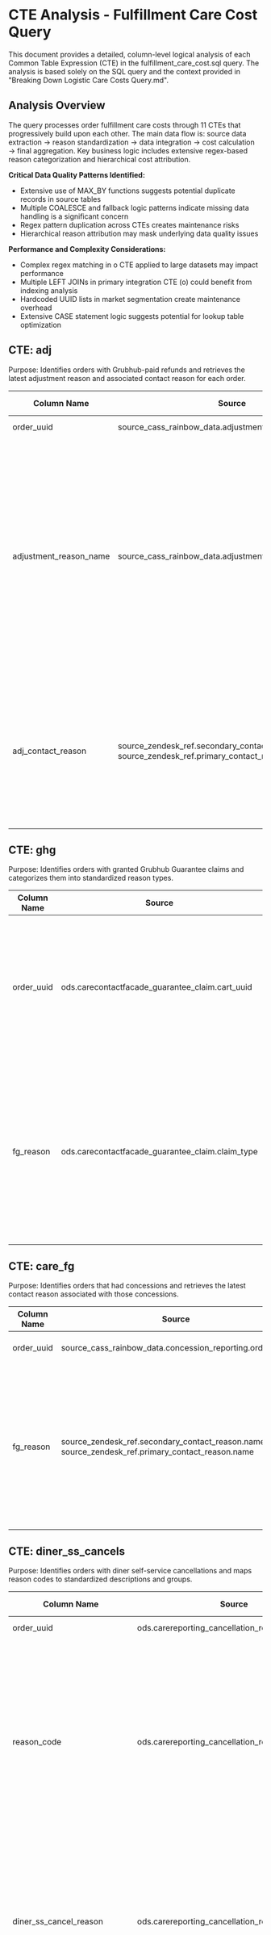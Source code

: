 # CTE Analysis - Fulfillment Care Cost Query

This document provides a detailed, column-level logical analysis of each Common Table Expression (CTE) in the fulfillment_care_cost.sql query. The analysis is based solely on the SQL query and the context provided in "Breaking Down Logistic Care Costs Query.md".

## Analysis Overview
The query processes order fulfillment care costs through 11 CTEs that progressively build upon each other. The main data flow is: source data extraction → reason standardization → data integration → cost calculation → final aggregation. Key business logic includes extensive regex-based reason categorization and hierarchical cost attribution.

**Critical Data Quality Patterns Identified:**
- Extensive use of MAX_BY functions suggests potential duplicate records in source tables
- Multiple COALESCE and fallback logic patterns indicate missing data handling is a significant concern
- Regex pattern duplication across CTEs creates maintenance risks
- Hierarchical reason attribution may mask underlying data quality issues

**Performance and Complexity Considerations:**
- Complex regex matching in o CTE applied to large datasets may impact performance
- Multiple LEFT JOINs in primary integration CTE (o) could benefit from indexing analysis
- Hardcoded UUID lists in market segmentation create maintenance overhead
- Extensive CASE statement logic suggests potential for lookup table optimization

## CTE: adj
Purpose: Identifies orders with Grubhub-paid refunds and retrieves the latest adjustment reason and associated contact reason for each order.

| Column Name | Source | Derivation Logic | Notes / Questions |
|-------------|--------|------------------|-------------------|
| order_uuid | source_cass_rainbow_data.adjustment_reporting.order_uuid | Direct selection from the source table | None |
| adjustment_reason_name | source_cass_rainbow_data.adjustment_reporting.reason | Uses MAX_BY function to get the reason corresponding to the latest adjustment_timestamp_utc for each order | Question: The use of MAX_BY suggests multiple adjustment records per order are possible. What is the frequency of multiple adjustments per order, and could this aggregation be masking important business insights about repeated adjustment patterns? |
| adj_contact_reason | source_zendesk_ref.secondary_contact_reason.name, source_zendesk_ref.primary_contact_reason.name | Uses MAX_BY with COALESCE(sr.name, pr.name) to get the contact reason corresponding to the latest adjustment_timestamp_utc, prioritizing secondary over primary | Question: What is the business rationale for prioritizing secondary contact reason over primary contact reason? Is this hierarchy documented in business requirements? |

## CTE: ghg  
Purpose: Identifies orders with granted Grubhub Guarantee claims and categorizes them into standardized reason types.

| Column Name | Source | Derivation Logic | Notes / Questions |
|-------------|--------|------------------|-------------------|
| order_uuid | ods.carecontactfacade_guarantee_claim.cart_uuid | Direct selection from source, with alias cart_uuid mapped to order_uuid | Question: Is the cart_uuid to order_uuid mapping always 1:1? Are there any scenarios where this relationship might differ? |
| fg_reason | ods.carecontactfacade_guarantee_claim.claim_type | CASE statement with MAX aggregation that maps 'SERVICE' → 'Late Delivery - GHG' and 'PRICING' → 'Price - GHG' | Question: What happens to guarantee claims with claim_type values other than 'SERVICE' or 'PRICING'? Are there other claim types in the data that should be handled? |

## CTE: care_fg
Purpose: Identifies orders that had concessions and retrieves the latest contact reason associated with those concessions.

| Column Name | Source | Derivation Logic | Notes / Questions |
|-------------|--------|------------------|-------------------|
| order_uuid | source_cass_rainbow_data.concession_reporting.order_uuid | Direct selection from the source table | None |
| fg_reason | source_zendesk_ref.secondary_contact_reason.name, source_zendesk_ref.primary_contact_reason.name | Uses MAX_BY with COALESCE to get the contact reason (secondary preferred over primary) corresponding to the latest issue_timestamp_utc | Question: Similar to adj CTE, why is secondary contact reason preferred? Is this a consistent business rule across all contact reason retrievals? |

## CTE: diner_ss_cancels
Purpose: Identifies orders with diner self-service cancellations and maps reason codes to standardized descriptions and groups.

| Column Name | Source | Derivation Logic | Notes / Questions |
|-------------|--------|------------------|-------------------|
| order_uuid | ods.carereporting_cancellation_result.order_id | Direct selection with alias order_id mapped to order_uuid | None |
| reason_code | ods.carereporting_cancellation_result.reason_code | Uses MAX aggregation to select a representative reason_code per order | Question: Why use MAX aggregation instead of latest by timestamp or most frequent reason? If multiple reason codes exist per order, what is the business justification for this selection method? |
| diner_ss_cancel_reason | ods.carereporting_cancellation_result.reason_code | CASE statement mapping: 'DINER_PAYMENT_ISSUE' → 'Payment Issues', 'DINER_CHOSE_WRONG_ADDRESS' → 'Delivery Information Incorrect', 'DINER_CHOSE_WRONG_ORDER_ITEMS' → 'Ordered By Mistake', 'DINER_DOES_NOT_WANT_LATE_ORDER' → 'Late Order', 'DINER_DOES_NOT_WANT_THE_FOOD' → 'Change of Plans' | Question: Is this the complete set of possible reason_code values in the source data? What happens to unmapped reason codes - are they set to NULL or excluded? |
| diner_ss_cancel_reason_group | ods.carereporting_cancellation_result.reason_code | CASE statement mapping reason codes to two groups: 'Diner Issues' (payment, wrong address, wrong items, change of plans) and 'Logistics Issues' (late order only) | Question: The mapping classifies most cancellations as 'Diner Issues' except lateness. How does this align with the overall fulfillment cost attribution framework used elsewhere in the query? |

## CTE: cancels
Purpose: Identifies cancelled orders and consolidates cancellation information from multiple sources including self-service cancellations.

| Column Name | Source | Derivation Logic | Notes / Questions |
|-------------|--------|------------------|-------------------|
| order_uuid | integrated_order.order_cancellation_fact.order_uuid | Direct selection from the primary source table | None |
| order_status_cancel_ind | integrated_order.order_cancellation_fact.order_status_cancel_ind | Direct selection from the source table | Question: What does this indicator represent specifically? How does it differ from the existence of a record in the cancellation fact table? |
| cancel_group | integrated_ref.cancellation_reason_map.cancel_group, diner_ss_cancels.diner_ss_cancel_reason_group | Complex CASE logic that prioritizes diner self-service reasons when main cancel_group is 'Not Mapped', includes hardcoded logic for restaurant transmission issues | Question: The hardcoded pattern '%restaurant did%nt receive%' seems very specific. Is this documented business logic or ad-hoc fix? Can this pattern matching be clarified? |
| cancel_reason_name | integrated_ref.cancellation_reason_map.cancel_reason_name, diner_ss_cancels.diner_ss_cancel_reason | Similar CASE logic as cancel_group, with fallback to diner self-service reasons and hardcoded restaurant transmission case | Question: Same concern about the hardcoded restaurant pattern. Is there a comprehensive mapping of all possible cancellation scenarios? |
| cancel_pcr | source_zendesk_ref.primary_contact_reason.name | Direct selection from primary contact reason reference table | None |
| cancel_scr | source_zendesk_ref.secondary_contact_reason.name | Direct selection from secondary contact reason reference table | None |
| cancel_time_utc | integrated_order.order_cancellation_fact.cancellation_time_utc, integrated_core.ticket_fact.created_time | Uses COALESCE to prefer cancellation_time_utc, falling back to ticket created_time | Question: Under what circumstances would cancellation_time_utc be null but created_time be available? What does this fallback represent? |
| cancel_contact_reason | source_zendesk_ref.secondary_contact_reason.name, source_zendesk_ref.primary_contact_reason.name | Uses COALESCE to prefer secondary over primary contact reason | Consistent with pattern seen in other CTEs |

## CTE: mdf
Purpose: Retrieves comprehensive delivery and operational data for Grubhub-managed deliveries with derived analytical fields.

| Column Name | Source | Derivation Logic | Notes / Questions |
|-------------|--------|------------------|-------------------|
| order_uuid | integrated_delivery.managed_delivery_fact_v2.order_uuid | Direct selection from the source table | None |
| region_uuid | integrated_delivery.managed_delivery_fact_v2.region_uuid | Direct selection from the source table | None |
| region_name | integrated_delivery.managed_delivery_fact_v2.region_name | Direct selection from the source table | None |
| mealtime | integrated_delivery.managed_delivery_fact_v2.mealtime | Direct selection from the source table | None |
| delivery_eta_type | integrated_delivery.managed_delivery_fact_v2.delivery_eta_type | Direct selection from the source table | Question: What are the possible values for delivery_eta_type and what do they represent? |
| CA_Market | integrated_delivery.managed_delivery_fact_v2.region_name | CASE statement that returns 'CA' if region_name starts with 'CA%', otherwise 'xCA' | Question: Is the 'CA%' pattern reliable for identifying California markets? Are there any edge cases? |
| NYC_Market | integrated_delivery.managed_delivery_fact_v2.region_uuid | CASE statement with hardcoded list of 17 specific region UUIDs that map to 'DCWP', otherwise 'xDCWP' | Question: This hardcoded UUID list creates maintenance overhead and potential data inconsistency. Is there a reference table or more maintainable approach for identifying DCWP markets? Additionally, what is the business impact if new regions are added to this market segment but the query isn't updated? |
| bundle_ind | integrated_delivery.managed_delivery_fact_v2.bundle_type | Boolean logic checking if bundle_type IS NOT NULL | Question: What constitutes a bundle and what are the possible bundle_type values? |
| future | integrated_delivery.managed_delivery_fact_v2.future_order_ind | Boolean conversion with explicit TRUE/FALSE casting | None |
| start_of_week | integrated_delivery.managed_delivery_fact_v2.dropoff_complete_time_local, eta_at_order_placement_time_local, order_created_time_local | Complex DATE and DATE_TRUNC logic using COALESCE with fallback hierarchy | Question: Why this specific fallback hierarchy? What's the business significance of using eta_at_order_placement_time_local as middle priority? |
| date2 | integrated_delivery.managed_delivery_fact_v2.dropoff_complete_time_local, eta_at_order_placement_time_local, order_created_time_local | DATE function applied to the same COALESCE hierarchy as start_of_week | [Interpretation] This appears to be the primary analytical date for the order |
| week | integrated_delivery.managed_delivery_fact_v2.dropoff_complete_time_local, eta_at_order_placement_time_local, order_created_time_local | WEEK function applied to the COALESCE hierarchy | None |
| month | integrated_delivery.managed_delivery_fact_v2.dropoff_complete_time_local, eta_at_order_placement_time_local, order_created_time_local | MONTH function applied to the COALESCE hierarchy | None |
| deliverytime_utc | integrated_delivery.managed_delivery_fact_v2.dropoff_complete_time_utc, eta_at_order_placement_time_utc, order_created_time_utc | COALESCE hierarchy similar to date fields but in UTC | None |
| dayofweek | integrated_delivery.managed_delivery_fact_v2.dropoff_complete_time_local, eta_at_order_placement_time_local, order_created_time_local | FORMAT_DATETIME with 'E' format applied to COALESCE hierarchy | None |
| datetime_local | integrated_delivery.managed_delivery_fact_v2.dropoff_complete_time_local, eta_at_order_placement_time_local, order_created_time_local | Direct COALESCE hierarchy without additional transformation | None |
| diner_ty_eta | integrated_delivery.managed_delivery_fact_v2 (multiple timestamp fields) | Complex calculation: DATE_DIFF('second', IF(future_order_ind IS NULL OR FALSE, order_created_time_utc, delivery_created_time_utc), lower_bound_eta_at_order_placement_time_utc) / 60.0 - calculates time difference in minutes between order/delivery creation and ETA lower bound | Question: The acronym "diner_ty_eta" is unclear - does "ty" stand for "thank you" or something else? More importantly, this calculation has different behavior for future vs immediate orders - are both use cases documented, and what are the business implications of using different baseline timestamps? |
| dropoff_complete_time_utc | integrated_delivery.managed_delivery_fact_v2.dropoff_complete_time_utc | Direct selection from the source table | None |
| ghd_eta_utc | integrated_delivery.managed_delivery_fact_v2.eta_at_order_placement_time_utc | Adds 10 minutes to eta_at_order_placement_time_utc | Question: Why exactly 10 minutes? Is this a standard buffer time for GHD deliveries? |
| ghd_late_ind | integrated_delivery.managed_delivery_fact_v2.eta_at_order_placement_time_utc, dropoff_complete_time_utc | CASE statement checking if actual delivery time exceeds estimated time (plus 10 minute buffer) | [Interpretation] This is the primary lateness indicator for GHD orders |
| cancel_ind | integrated_delivery.managed_delivery_fact_v2.cancelled_time_local | Boolean check if cancelled_time_local IS NOT NULL | None |
| cancel_mins | integrated_delivery.managed_delivery_fact_v2.cancelled_time_local, click_start_time_local | DATE_DIFF in minutes between click_start_time_local and cancelled_time_local, only when cancelled | Question: What does click_start_time_local represent? Is this when the customer started the ordering process? |

## CTE: contacts
Purpose: Identifies orders with worked care contacts and retrieves the latest contact information.

| Column Name | Source | Derivation Logic | Notes / Questions |
|-------------|--------|------------------|-------------------|
| order_uuid | integrated_core.ticket_fact.order_uuid | Direct selection from the source table | None |
| latest_ticket_id | integrated_core.ticket_fact.ticket_id | Uses MAX_BY to get ticket_id corresponding to the latest created_time | None |
| latest_contact_reason | source_zendesk_ref.secondary_contact_reason.name, source_zendesk_ref.primary_contact_reason.name | Uses MAX_BY with COALESCE to get contact reason corresponding to latest created_time | Consistent with pattern in other CTEs |
| contacts | integrated_core.ticket_fact.ticket_id | COUNT of ticket_id records | Represents total number of care contacts for the order |

## CTE: o
Purpose: Integrates operational and financial data, standardizes issue reasons, and calculates specific costs for comprehensive order analysis.

| Column Name | Source | Derivation Logic | Notes / Questions |
|-------------|--------|------------------|-------------------|
| date1 | integrated_order.order_contribution_profit_fact.delivery_time_ct | DATE function applied to delivery_time_ct | None |
| region_uuid | mdf.region_uuid | Direct selection from mdf CTE | None |
| region_name | mdf.region_name | Direct selection from mdf CTE | None |
| CA_Market | mdf.CA_Market | Direct selection from mdf CTE | None |
| NYC_Market | mdf.NYC_Market | Direct selection from mdf CTE | None |
| diner_ty_eta | mdf.diner_ty_eta | Direct selection from mdf CTE | None |
| delivery_eta_type | mdf.delivery_eta_type | Direct selection from mdf CTE | None |
| mealtime | mdf.mealtime | Direct selection from mdf CTE | None |
| month | mdf.month | Direct selection from mdf CTE | None |
| start_of_week | mdf.start_of_week | Direct selection from mdf CTE | None |
| week | mdf.week | Direct selection from mdf CTE | None |
| date2 | mdf.date2 | Direct selection from mdf CTE | None |
| deliverytime_utc | mdf.deliverytime_utc | Direct selection from mdf CTE | None |
| dayofweek | mdf.dayofweek | Direct selection from mdf CTE | None |
| datetime_local | mdf.datetime_local | Direct selection from mdf CTE | None |
| time_local | mdf.datetime_local | CAST with CONCAT to extract HOUR and MINUTE as TIME format | [Interpretation] Converts datetime to time-only format for analytical purposes |
| ghd_ind | integrated_order.order_contribution_profit_fact.managed_delivery_ind | IF statement converting boolean to 'ghd'/'non-ghd' text values | None |
| order_uuid | integrated_order.order_contribution_profit_fact.order_uuid | Direct selection from the source table | None |
| cp_diner_adj | integrated_order.order_contribution_profit_fact.cp_diner_adj | Direct selection from the source table | None |
| cancel_ind | mdf.cancel_ind | Direct selection from mdf CTE | None |
| cancel_mins | mdf.cancel_mins | Direct selection from mdf CTE | None |
| order_status_cancel_ind | cancels.order_status_cancel_ind | Uses COALESCE to default to FALSE if null | None |
| cancel_fact_ind | cancels.order_uuid | IF statement checking if cancels.order_uuid IS NOT NULL | Boolean indicator of whether order appears in cancellation fact |
| cancel_group | cancels.cancel_group | Direct selection from cancels CTE | None |
| cancel_reason_name | cancels.cancel_reason_name | Direct selection from cancels CTE | None |
| cancel_contact_reason | cancels.cancel_contact_reason | Direct selection from cancels CTE | None |
| ghd_late_ind | mdf.ghd_late_ind | Uses COALESCE to default to 0 if null | None |
| ghd_late_ind_incl_cancel_time | mdf.ghd_late_ind, cancels.cancel_time_utc, mdf.ghd_eta_utc, mdf.dropoff_complete_time_utc | Complex CASE statement: when ghd_late_ind = 1 then 1; when cancel_time_utc > ghd_eta_utc AND dropoff_complete_time_utc IS NULL then 1; else 0 - extends lateness definition to include cancellations that occur after ETA when no delivery completion exists | Question: This business rule significantly expands the definition of "lateness" to include post-ETA cancellations. How does this align with customer experience metrics and SLA definitions? Should cancelled orders be treated equivalently to late deliveries in performance reporting? |
| adjustment_reason_name | adj.adjustment_reason_name, adj.adj_contact_reason, cancels.cancel_contact_reason | Extensive CASE statement with REGEXP_LIKE patterns that standardizes various reason texts into consistent categories: 'food temperature', 'incorrect order', 'food damaged', 'missing item', 'item removed from order', 'late order', 'order or menu issue', 'out of item', 'missed delivery', plus special handling for generic 'refund due to' patterns | Question: This standardization logic contains numerous hardcoded regex patterns (e.g., 'food temp\|cold\|quality_temp\|temperature'). Is there a centralized reference document for all these patterns? How are new reason types or pattern variations handled when they appear in production data? |
| adj_contact_reason | adj.adj_contact_reason | Direct selection from adj CTE | None |
| driver_pay_per_order | integrated_order.order_contribution_profit_fact.driver_pay_per_order | Direct selection from the source table | None |
| tip | integrated_order.order_contribution_profit_fact.tip | Direct selection from the source table | None |
| bundle_ind | mdf.bundle_ind | Direct selection from mdf CTE | None |
| fg_reason | ghg.fg_reason, care_fg.fg_reason, integrated_order.order_contribution_profit_fact.cp_care_concession_awarded_amount | Complex CASE statement that only processes when cp_care_concession_awarded_amount ≠ 0, then applies identical REGEXP_LIKE patterns as adjustment_reason_name to standardize fg_reason values | Question: The regex standardization patterns are duplicated from the adjustment_reason_name logic. Should these be consolidated into a shared function or reference table to maintain consistency and reduce maintenance overhead? |
| care_cost_reason | csv_sandbox.care_cost_reasons.care_cost_reason | Direct selection joined on contacts.latest_contact_reason = ccr.scr (secondary contact reason) | Question: The join is specifically on secondary contact reason (scr), but earlier CTEs prioritize secondary over primary reasons. Is there a corresponding lookup for primary contact reasons, and what percentage of contacts would be excluded due to this specific join condition? |
| care_cost_group | csv_sandbox.care_cost_reasons.care_cost_group | Uses COALESCE to default to 'not grouped' if null | None |
| cp_care_concession_awarded_amount | integrated_order.order_contribution_profit_fact.cp_care_concession_awarded_amount | Direct selection from the source table | None |
| cp_grub_care_refund | integrated_order.order_contribution_profit_fact.cp_grub_care_refund | Direct selection from the source table | None |
| cp_redelivery_cost | integrated_order.order_contribution_profit_fact.cp_redelivery_cost | Direct selection from the source table | None |
| cp_care_ticket_cost | integrated_order.order_contribution_profit_fact (multiple ticket cost fields) | Sum of cp_diner_care_tickets + cp_driver_care_tickets + cp_restaurant_care_tickets + cp_gh_internal_care_tickets | None |

## CTE: o2
Purpose: Creates a consolidated reason field by prioritizing cancellation reasons over adjustment reasons.

| Column Name | Source | Derivation Logic | Notes / Questions |
|-------------|--------|------------------|-------------------|
| adjustment_and_cancel_reason_combined | o.cancel_reason_name, o.adjustment_reason_name | CASE statement with specific logic: when cancel_reason_name = 'Not Mapped' then adjustment_reason_name; when cancel_reason_name IS NULL then adjustment_reason_name; else LOWER(cancel_reason_name) | Question: Why is the 'Not Mapped' literal value treated equivalently to NULL? Is 'Not Mapped' a standard placeholder value in the cancellation reason data, and what are the data quality implications of this fallback logic? |

*Note: This CTE serves as a pass-through layer with minimal transformation, focusing solely on reason consolidation. All other columns (dates, costs, indicators, etc.) are passed through unchanged, suggesting this step is primarily for simplifying downstream logic.*

## CTE: o3
Purpose: Calculates total care cost and derives final analytical reason groups for aggregation.

| Column Name | Source | Derivation Logic | Notes / Questions |
|-------------|--------|------------------|-------------------|
| total_care_cost | o2 (multiple cost fields) | Sum of cp_care_concession_awarded_amount + cp_care_ticket_cost + cp_diner_adj + IF(cp_redelivery_cost IS NULL, 0, cp_redelivery_cost) + IF(cp_grub_care_refund IS NULL, 0.00, cp_grub_care_refund) | This is the primary metric calculated by the query |
| cp_redelivery_cost | o2.cp_redelivery_cost | IF statement converting null to 0 | Ensures null values don't break the total_care_cost calculation |
| adjustment_group | o2.cancel_group, integrated_ref.cancellation_reason_map.cancel_group, o2.adjustment_and_cancel_reason_combined | CASE statement: when o2.cancel_group IS NOT NULL AND ≠ 'Other' then crm.cancel_group; else applies REGEXP_LIKE patterns to categorize into 'Logistics Issues' (missed delivery, late, damaged, food temp), 'Restaurant Issues' (missing items, incorrect orders, quality issues), 'Diner Issues' (diner error, change of plans), with fallback to COALESCE(crm.cancel_group, 'not grouped') | Question: This pattern matching logic is replicated from the o CTE with slight variations. Should there be a standardized function or lookup table for these categorization rules? Also, when does cancel_group equal 'Other' and how should those cases be handled? |
| fg_group | o2.cancel_group, integrated_ref.cancellation_reason_map.cancel_group, o2.fg_reason | Identical CASE logic as adjustment_group but applied to fg_reason instead of adjustment_and_cancel_reason_combined | Question: The exact same categorization logic is duplicated here. This suggests these rules are business-critical - should they be centralized to ensure consistency across all reason categorizations? |
| fg_reason | o2.cp_care_concession_awarded_amount, o2.fg_reason, o2.adjustment_and_cancel_reason_combined | CASE statement: when cp_care_concession_awarded_amount < 0 AND fg_reason IS NULL then adjustment_and_cancel_reason_combined; else fg_reason | Question: What business scenario does a negative concession amount represent? Is this a refund that should be linked to the primary order issue reason, and why only when fg_reason is specifically NULL? |

*Note: Most other columns from the o2 CTE are passed through directly*

## Final SELECT
Purpose: Aggregates order-level data into summarized metrics grouped by key analytical dimensions.

| Column Name | Source | Derivation Logic | Notes / Questions |
|-------------|--------|------------------|-------------------|
| cany_ind | o3.CA_Market, o3.NYC_Market | CASE statement that prioritizes CA_Market='CA', then NYC_Market='DCWP', otherwise 'ROM' | [Interpretation] Creates market segments: California, DC/Washington/Philadelphia, Rest of Markets |
| care_cost_reason_group | o3.total_care_cost, o3.adjustment_group, o3.fg_group, o3.care_cost_group | Hierarchical CASE statement starting with zero cost check, then adjustment_group, fg_group, and finally care_cost_group | Question: This hierarchy seems important for business attribution. Is this priority order documented in business requirements? |
| eta_care_reasons | o3.adjustment_and_cancel_reason_combined, o3.fg_reason, o3.care_cost_reason | CASE statement using IN clause to check for specific ETA-related values: 'order eta update', 'delivery estimate confirmation', 'diner requested cancel - order too late', 'late delivery', 'late order' (with some duplicate entries in the list) | Question: The hardcoded list contains duplicate values ('delivery estimate confirmation' appears 3 times). Is this intentional for emphasis or should it be cleaned up? Also, what is the business definition that distinguishes ETA issues from other logistics issues? |
| orders | o3.order_uuid | COUNT of all order records | Standard row count |
| distinct_order_uuid | o3.order_uuid | COUNT(DISTINCT order_uuid) | Check for potential duplication in the dataset |
| total_care_cost | o3.total_care_cost | SUM of total_care_cost | Primary aggregated metric |
| ghd_orders | o3.ghd_ind | SUM with IF condition counting records where ghd_ind = 'ghd' | Count of Grubhub-delivered orders |
| orders_with_care_cost | o3.cp_diner_adj, o3.cp_care_concession_awarded_amount, o3.cp_care_ticket_cost | SUM with IF condition counting records where (cp_diner_adj + cp_care_concession_awarded_amount + cp_care_ticket_cost) < 0 | Question: This metric excludes cp_redelivery_cost and cp_grub_care_refund from the total_care_cost calculation used elsewhere in the query. What is the business rationale for using a subset of cost components here? Are redelivery and refund costs not considered "care costs" for this particular metric? |
| cancels_osmf_definition | o3.order_status_cancel_ind, o3.order_uuid | COUNT with CASE condition counting records where order_status_cancel_ind = TRUE | Question: The "osmf_definition" suffix is unclear - does this refer to a specific system or methodology? How does this cancellation count differ from other cancellation indicators used throughout the query (cancel_ind, cancel_fact_ind), and when should each be used? |